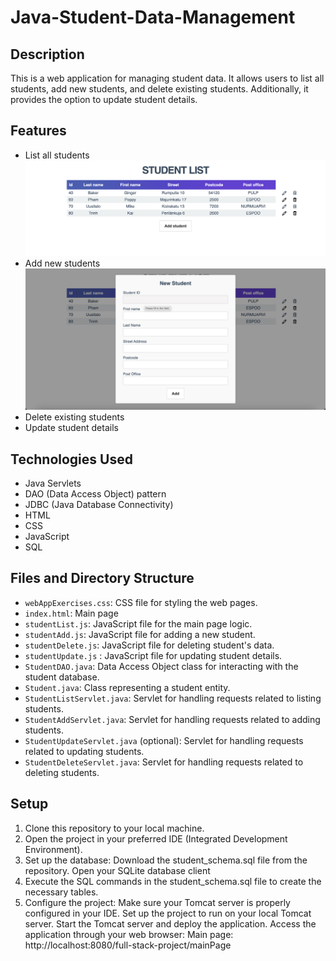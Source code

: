 # Java-Student-Data-Management

## Description
This is a web application for managing student data. It allows users to list all students, add new students, and delete existing students. Additionally, it provides the option to update student details.

## Features
- List all students
![Screen 1](screen1.png)
- Add new students
![Screen 2](screen2.png)
- Delete existing students
- Update student details 

## Technologies Used
- Java Servlets
- DAO (Data Access Object) pattern
- JDBC (Java Database Connectivity)
- HTML
- CSS
- JavaScript
- SQL

## Files and Directory Structure
- `webAppExercises.css`: CSS file for styling the web pages.
- `index.html`: Main page
- `studentList.js`: JavaScript file for the main page logic.
- `studentAdd.js`: JavaScript file for adding a new student.
- `studentDelete.js`: JavaScript file for deleting student's data.
- `studentUpdate.js` : JavaScript file for updating student details.
- `StudentDAO.java`: Data Access Object class for interacting with the student database.
- `Student.java`: Class representing a student entity.
- `StudentListServlet.java`: Servlet for handling requests related to listing students.
- `StudentAddServlet.java`: Servlet for handling requests related to adding students.
- `StudentUpdateServlet.java` (optional): Servlet for handling requests related to updating students.
- `StudentDeleteServlet.java`: Servlet for handling requests related to deleting students.

## Setup
1. Clone this repository to your local machine.
2. Open the project in your preferred IDE (Integrated Development Environment).
3. Set up the database:
    Download the student_schema.sql file from the repository.
    Open your SQLite database client
3. Execute the SQL commands in the student_schema.sql file to create the necessary tables.
4. Configure the project:
    Make sure your Tomcat server is properly configured in your IDE.
    Set up the project to run on your local Tomcat server.
    Start the Tomcat server and deploy the application.
    Access the application through your web browser:
      Main page: http://localhost:8080/full-stack-project/mainPage

